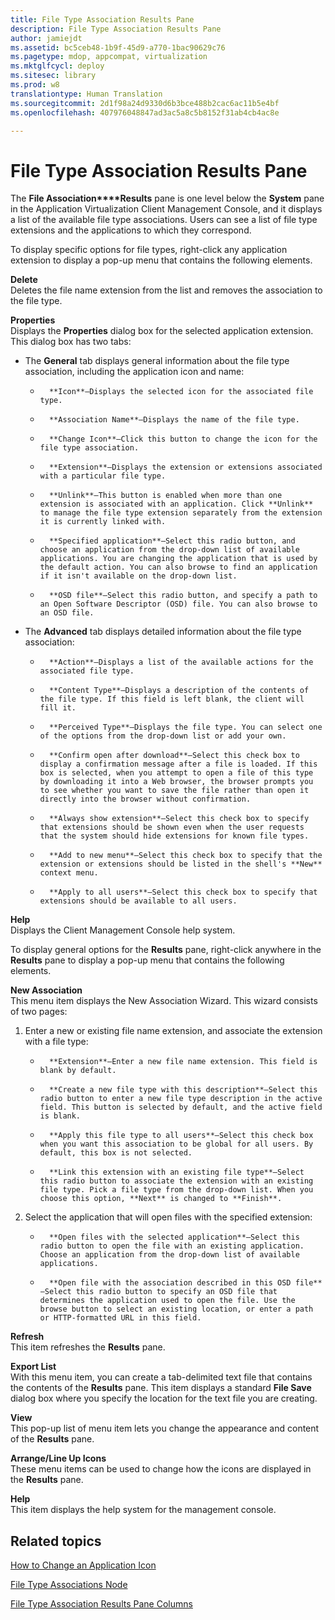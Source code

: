 ```yaml
---
title: File Type Association Results Pane
description: File Type Association Results Pane
author: jamiejdt
ms.assetid: bc5ceb48-1b9f-45d9-a770-1bac90629c76
ms.pagetype: mdop, appcompat, virtualization
ms.mktglfcycl: deploy
ms.sitesec: library
ms.prod: w8
translationtype: Human Translation
ms.sourcegitcommit: 2d1f98a24d9330d6b3bce488b2cac6ac11b5e4bf
ms.openlocfilehash: 407976048847ad3ac5a8c5b8152f31ab4cb4ac8e

---
```



# File Type Association Results Pane


The **File Association****Results** pane is one level below the **System** pane in the Application Virtualization Client Management Console, and it displays a list of the available file type associations. Users can see a list of file type extensions and the applications to which they correspond.

To display specific options for file types, right-click any application extension to display a pop-up menu that contains the following elements.

<a href="" id="delete"></a>**Delete**  
Deletes the file name extension from the list and removes the association to the file type.

<a href="" id="properties"></a>**Properties**  
Displays the **Properties** dialog box for the selected application extension. This dialog box has two tabs:

-   The **General** tab displays general information about the file type association, including the application icon and name:

    -   
            **Icon**—Displays the selected icon for the associated file type.

    -   
            **Association Name**—Displays the name of the file type.

    -   
            **Change Icon**—Click this button to change the icon for the file type association.

    -   
            **Extension**—Displays the extension or extensions associated with a particular file type.

    -   
            **Unlink**—This button is enabled when more than one extension is associated with an application. Click **Unlink** to manage the file type extension separately from the extension it is currently linked with.

    -   
            **Specified application**—Select this radio button, and choose an application from the drop-down list of available applications. You are changing the application that is used by the default action. You can also browse to find an application if it isn't available on the drop-down list.

    -   
            **OSD file**—Select this radio button, and specify a path to an Open Software Descriptor (OSD) file. You can also browse to an OSD file.

-   The **Advanced** tab displays detailed information about the file type association:

    -   
            **Action**—Displays a list of the available actions for the associated file type.

    -   
            **Content Type**—Displays a description of the contents of the file type. If this field is left blank, the client will fill it.

    -   
            **Perceived Type**—Displays the file type. You can select one of the options from the drop-down list or add your own.

    -   
            **Confirm open after download**—Select this check box to display a confirmation message after a file is loaded. If this box is selected, when you attempt to open a file of this type by downloading it into a Web browser, the browser prompts you to see whether you want to save the file rather than open it directly into the browser without confirmation.

    -   
            **Always show extension**—Select this check box to specify that extensions should be shown even when the user requests that the system should hide extensions for known file types.

    -   
            **Add to new menu**—Select this check box to specify that the extension or extensions should be listed in the shell's **New** context menu.

    -   
            **Apply to all users**—Select this check box to specify that extensions should be available to all users.

<a href="" id="help"></a>**Help**  
Displays the Client Management Console help system.

To display general options for the **Results** pane, right-click anywhere in the **Results** pane to display a pop-up menu that contains the following elements.

<a href="" id="new-association"></a>**New Association**  
This menu item displays the New Association Wizard. This wizard consists of two pages:

1.  Enter a new or existing file name extension, and associate the extension with a file type:

    -   
            **Extension**—Enter a new file name extension. This field is blank by default.

    -   
            **Create a new file type with this description**—Select this radio button to enter a new file type description in the active field. This button is selected by default, and the active field is blank.

    -   
            **Apply this file type to all users**—Select this check box when you want this association to be global for all users. By default, this box is not selected.

    -   
            **Link this extension with an existing file type**—Select this radio button to associate the extension with an existing file type. Pick a file type from the drop-down list. When you choose this option, **Next** is changed to **Finish**.

2.  Select the application that will open files with the specified extension:

    -   
            **Open files with the selected application**—Select this radio button to open the file with an existing application. Choose an application from the drop-down list of available applications.

    -   
            **Open file with the association described in this OSD file**—Select this radio button to specify an OSD file that determines the application used to open the file. Use the browse button to select an existing location, or enter a path or HTTP-formatted URL in this field.

<a href="" id="refresh"></a>**Refresh**  
This item refreshes the **Results** pane.

<a href="" id="export-list"></a>**Export List**  
With this menu item, you can create a tab-delimited text file that contains the contents of the **Results** pane. This item displays a standard **File Save** dialog box where you specify the location for the text file you are creating.

<a href="" id="view"></a>**View**  
This pop-up list of menu item lets you change the appearance and content of the **Results** pane.

<a href="" id="arrange-line-up-icons"></a>**Arrange/Line Up Icons**  
These menu items can be used to change how the icons are displayed in the **Results** pane.

<a href="" id="help"></a>**Help**  
This item displays the help system for the management console.

## Related topics


[How to Change an Application Icon](how-to-change-an-application-icon.md)

[File Type Associations Node](file-type-associations-node-client.md)

[File Type Association Results Pane Columns](file-type-association-results-pane-columns.md)

 

 








<!--HONumber=Jun16_HO4-->


